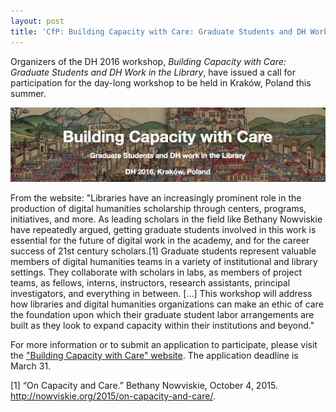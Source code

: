 ```yaml
---
layout: post
title: 'CfP: Building Capacity with Care: Graduate Students and DH Work in the Library'
---
```


Organizers of the DH 2016 workshop, _Building Capacity with Care: Graduate Students and DH Work in the Library_, have issued a call for participation for the day-long workshop to be held in Kraków, Poland this summer. 

![image](/assets/images/dh2016.png)

From the website: "Libraries have an increasingly prominent role in the production of digital humanities scholarship through centers, programs, initiatives, and more. As leading scholars in the field like Bethany Nowviskie have repeatedly argued, getting graduate students involved in this work is essential for the future of digital work in the academy, and for the career success of 21st century scholars.[1] <!--excerpt-->Graduate students represent valuable members of digital humanities teams in a variety of institutional and library settings. They collaborate with scholars in labs, as members of project teams, as fellows, interns, instructors, research assistants, principal investigators, and everything in between. [...] This workshop will address how libraries and digital humanities organizations can make an ethic of care the foundation upon which their graduate student labor arrangements are built as they look to expand capacity within their institutions and beyond."

For more information or to submit an application to participate, please visit the ["Building Capacity with Care" website](http://dhgradlabor.github.io/dh2016workshop/). The application deadline is March 31.

[1] “On Capacity and Care.” Bethany Nowviskie, October 4, 2015. http://nowviskie.org/2015/on-capacity-and-care/.